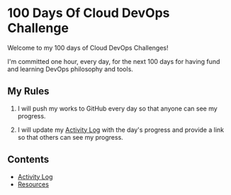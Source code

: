 # 100 Days Of Cloud DevOps Challenge

Welcome to my 100 days of Cloud DevOps Challenges!

I'm committed one hour, every day, for the next 100 days for having fund and learning DevOps philosophy and tools.

## My Rules

1. I will push my works to GitHub every day so that anyone can see my progress.

2. I will update my [Activity Log](log.md) with the day's progress and provide a link so that others can see my progress.

## Contents

- [Activity Log](log.md)
- [Resources](resources.md)
